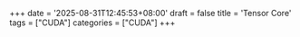 +++
date = '2025-08-31T12:45:53+08:00'
draft = false
title = 'Tensor Core'
tags = ["CUDA"]
categories = ["CUDA"]
+++
